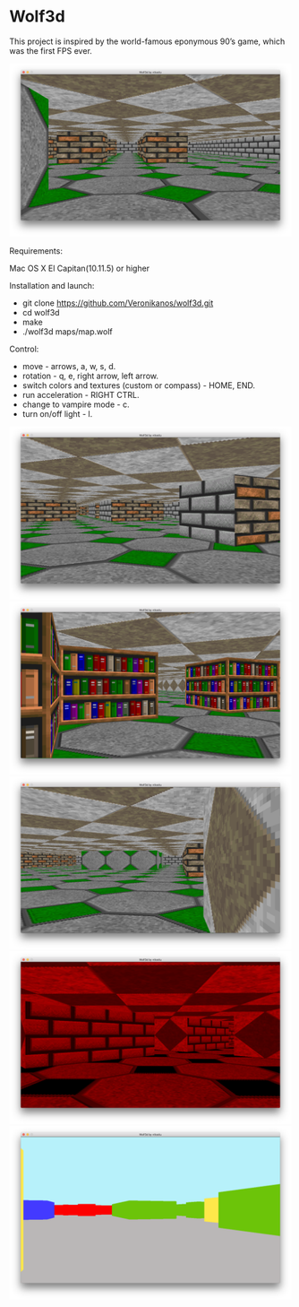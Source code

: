 # Wolf3d
This project is inspired by the world-famous eponymous 90’s game, which was the first FPS ever.

![img](https://github.com/Veronikanos/wolf3d/raw/master/screenshots/1.png)

Requirements:

Mac OS X El Capitan(10.11.5) or higher

Installation and launch:
 * git clone https://github.com/Veronikanos/wolf3d.git
 * cd wolf3d
 * make
 * ./wolf3d maps/map.wolf

Control:
  * move - arrows, a, w, s, d.
  * rotation - q, e, right arrow, left arrow.
  * switch colors and textures (custom or compass) - HOME, END.
  * run acceleration - RIGHT CTRL.
  * change to vampire mode - c.
  * turn on/off light - l.

![img](https://github.com/Veronikanos/wolf3d/raw/master/screenshots/2.png)
![img](https://github.com/Veronikanos/wolf3d/raw/master/screenshots/3.png)
![img](https://github.com/Veronikanos/wolf3d/raw/master/screenshots/4.png)
![img](https://github.com/Veronikanos/wolf3d/raw/master/screenshots/5.png)
![img](https://github.com/Veronikanos/wolf3d/raw/master/screenshots/6.png)

